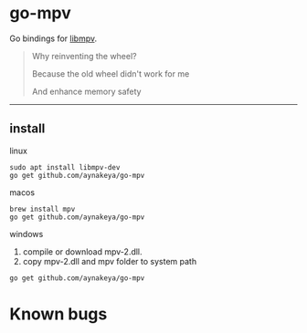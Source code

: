 # go-mpv

Go bindings for [libmpv](https://mpv.io/).

> Why reinventing the wheel?
> 
> Because the old wheel didn't work for me
>
> And enhance memory safety

----

## install

linux
```
sudo apt install libmpv-dev
go get github.com/aynakeya/go-mpv
```


macos
```
brew install mpv
go get github.com/aynakeya/go-mpv
```

windows
1. compile or download mpv-2.dll.
2. copy mpv-2.dll and mpv folder to system path
```
go get github.com/aynakeya/go-mpv
```

# Known bugs
